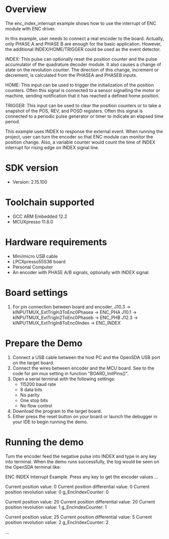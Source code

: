 Overview
========

The enc_index_interrupt example shows how to use the interrupt of ENC module with ENC driver.

In this example, user needs to connect a real encoder to the board. Actually, only PHASE A and PHASE B are enough for the basic application. However, the additional INDEX/HOME/TRIGGER could be used as the event detector. 

INDEX: This pulse can optionally reset the position counter and the pulse accumulator of the quadrature decoder module. It also causes a change of state on the revolution counter. The direction of this change, increment or decrement, is calculated from the PHASEA and PHASEB inputs.

HOME: This input can be used to trigger the initialization of the position counters. Often this signal is connected to a sensor signalling the motor or machine, sending notification that it has reached a defined home position.

TRIGGER: This input can be used to clear the position counters or to take a snapshot of the POS, REV, and POSD registers. Often this signal is connected to a periodic pulse generator or timer to indicate an elapsed time period.

This example uses INDEX to response the external event. When running the project, user can turn the encoder so that ENC module can monitor the position change. Also, a variable counter would count the time of INDEX interrupt for rising edge on INDEX signal line.


SDK version
===========
- Version: 2.15.100

Toolchain supported
===================
- GCC ARM Embedded  12.2
- MCUXpresso  11.8.0

Hardware requirements
=====================
- Mini/micro USB cable
- LPCXpresso55S36 board
- Personal Computer
- An encoder with PHASE A/B signals, optionally with INDEX signal.

Board settings
==============
1. For pin connection between board and encoder,
      J10.3 -> kINPUTMUX_ExtTrigIn3ToEnc0Phasea -> ENC_PHA
      J10.1 -> kINPUTMUX_ExtTrigIn2ToEnc0Phaseb -> ENC_PHB
      J12.3 -> kINPUTMUX_ExtTrigIn8ToEnc0Index  -> ENC_INDEX

Prepare the Demo
================
1.  Connect a USB cable between the host PC and the OpenSDA USB port on the target board.
2.  Connect the wires between encoder and the MCU board. See to the code for pin mux setting in function "BOARD_InitPins()".
3.  Open a serial terminal with the following settings:
    - 115200 baud rate
    - 8 data bits
    - No parity
    - One stop bits
    - No flow control
4.  Download the program to the target board.
5.  Either press the reset button on your board or launch the debugger in your IDE to begin running the demo.


Running the demo
================
Turn the encoder feed the negative pulse into INDEX and type in any key into terminal.
When the demo runs successfully, the log would be seen on the OpenSDA terminal like:

ENC INDEX Interrupt Example.
Press any key to get the encoder values ...

Current position value: 0
Current position differential value: 0
Current position revolution value: 0
g_EncIndexCounter: 0

Current position value: 20
Current position differential value: 20
Current position revolution value: 1
g_EncIndexCounter: 1

Current position value: 25
Current position differential value: 5
Current position revolution value: 2
g_EncIndexCounter: 2

...



